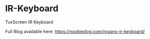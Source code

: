 # IR-Keyboard
TuxScreen IR Keyboard

Full Blog available here: https://noobiedog.com/rogans-ir-keyboard/
